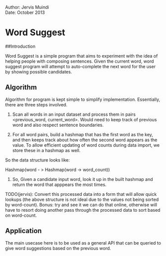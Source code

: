 
Author: Jervis Muindi   
Date: October 2013   


# Word Suggest

##Introduction

Word Suggest is a simple program that aims to experiment with the idea of helping people with composing sentences. Given the current
word, word suggest program will attempt to auto-complete the next word for the user by showing
possible candidates. 

## Algorithm
Algorithm for program is kept simple to simplify implementation. Essentially, there are three steps
involved.

1. Scan all words in an input dataset and process them in pairs <previous_word, current_word>. Would
need to keep track of previous word and also respect sentence boundaries.

1. For all  word pairs, build a hashmap that has the first word as the key, and then keeps track about
how often the second word appears as the value. To allow efficient updating of word counts during data import,
 we store these in a hashmap as well.

 So the data structure looks like:

Hashmap(word - > Hashmap(word -> word_count))

1. So, Given a candidate input word, look it up in the built hashmap and return the word
that apppears the most times.

TODO(jervis): Convert this processed data into a form that will allow quick lookups (the above structure is not 
ideal due to the values not being sorted by word-count). Bonus: try and see it we can do that online, otherwise 
will have to resort doing another pass through the processed data to sort based on word-count.  


## Application
The main usecase here is to be used as a general API that can be queried to give word suggestions
based on the previous word. 

